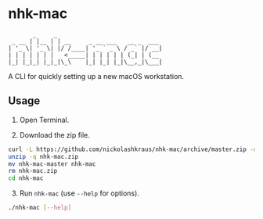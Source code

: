 # nhk-mac

           _     _
     _ __ | |__ | | __     _ __ ___   __ _  ___
    | '_ \| '_ \| |/ /____| '_ ` _ \ / _` |/ __|
    | | | | | | |   <_____| | | | | | (_| | (__
    |_| |_|_| |_|_|\_\    |_| |_| |_|\__,_|\___|

A CLI for quickly setting up a new macOS workstation.

## Usage

1. Open Terminal.

2. Download the zip file.

```bash
curl -L https://github.com/nickolashkraus/nhk-mac/archive/master.zip -o nhk-mac.zip
unzip -q nhk-mac.zip
mv nhk-mac-master nhk-mac
rm nhk-mac.zip
cd nhk-mac
```

3. Run `nhk-mac` (use `--help` for options).

```bash
./nhk-mac [--help]
```
